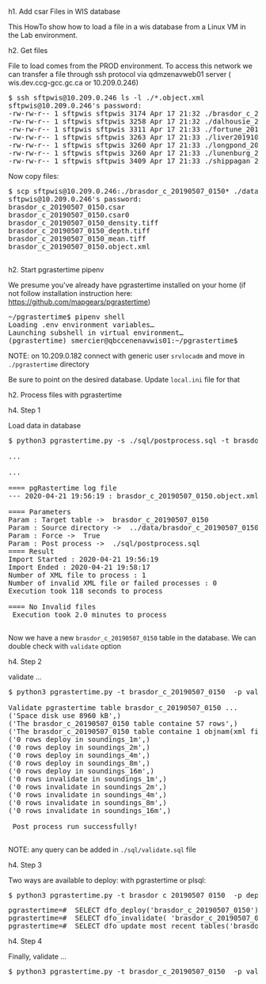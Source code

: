 h1. Add csar Files in WIS database

This HowTo show how to load a file in a wis database from a Linux VM in the Lab environment.

h2. Get files

File to load comes from the PROD environment.  To access this network we can transfer a file through ssh protocol via qdmzenavweb01 server  ( wis.dev.ccg-gcc.gc.ca or 10.209.0.246)

<pre>
$ ssh sftpwis@10.209.0.246 ls -l ./*.object.xml
sftpwis@10.209.0.246's password: 
-rw-rw-r-- 1 sftpwis sftpwis 3174 Apr 17 21:32 ./brasdor_c_20190507_0150.object.xml
-rw-rw-r-- 1 sftpwis sftpwis 3258 Apr 17 21:32 ./dalhousie_20190710_1m_0100.object.xml
-rw-rw-r-- 1 sftpwis sftpwis 3311 Apr 17 21:33 ./fortune_20190925_05m_0050.object.xml
-rw-rw-r-- 1 sftpwis sftpwis 3263 Apr 17 21:33 ./liver20191009_1-5x1-5_grid_0150.object.xml
-rw-rw-r-- 1 sftpwis sftpwis 3260 Apr 17 21:33 ./longpond_20190926_05m_0050.object.xml
-rw-rw-r-- 1 sftpwis sftpwis 3260 Apr 17 21:33 ./lunenburg_20191009_1-5m_0150.object.xml
-rw-rw-r-- 1 sftpwis sftpwis 3409 Apr 17 21:33 ./shippagan_20190409-0619_4x4_0400.object.xml
</pre>

Now copy files:

<pre>
$ scp sftpwis@10.209.0.246:./brasdor_c_20190507_0150* ./data
sftpwis@10.209.0.246's password: 
brasdor_c_20190507_0150.csar                                                                                                       100%  192KB   2.9MB/s   00:00    
brasdor_c_20190507_0150.csar0                                                                                                      100% 6992KB  29.4MB/s   00:00    
brasdor_c_20190507_0150_density.tiff                                                                                               100%  190KB  56.8MB/s   00:00    
brasdor_c_20190507_0150_depth.tiff                                                                                                 100% 1140KB   8.0MB/s   00:00    
brasdor_c_20190507_0150_mean.tiff                                                                                                  100% 1089KB  15.5MB/s   00:00    
brasdor_c_20190507_0150.object.xml                                                                                                 100% 3174     2.2MB/s   00:00    

</pre>

h2. Start pgrastertime pipenv

We presume you've already have pgrastertime installed on your home (if not follow installation instruction here: https://github.com/mapgears/pgrastertime)

<pre>
~/pgrastertime$ pipenv shell
Loading .env environment variables…
Launching subshell in virtual environment…
(pgrastertime) smercier@qbccenenavwis01:~/pgrastertime$
</pre> 


NOTE: on 10.209.0.182 connect with generic user `srvlocadm` and move in `./pgrastertime` directory

Be sure to point on the desired database.  Update `local.ini` file for that

h2. Process files with pgrastertime

h4. Step 1

Load data in database

<pre>
$ python3 pgrastertime.py -s ./sql/postprocess.sql -t brasdor_c_20190507_0150  -p xml -f  -r ../data/brasdor_c_20190507_0150.object.xml -m gdal_path=../gdal-2.4.0/

... 

...

==== pgRastertime log file
--- 2020-04-21 19:56:19 : brasdor_c_20190507_0150.object.xml (1 of 1)

==== Parameters
Param : Target table ->  brasdor_c_20190507_0150
Param : Source directory ->  ../data/brasdor_c_20190507_0150.object.xml
Param : Force ->  True
Param : Post process ->  ./sql/postprocess.sql
==== Result
Import Started : 2020-04-21 19:56:19
Import Ended : 2020-04-21 19:58:17
Number of XML file to process : 1
Number of invalid XML file or failed processes : 0
Execution took 118 seconds to process

==== No Invalid files
 Execution took 2.0 minutes to process

</pre>

Now we have a new `brasdor_c_20190507_0150` table in the database.  We can double check with `validate` option

h4. Step 2

validate ...

<pre>
$ python3 pgrastertime.py -t brasdor_c_20190507_0150  -p validate

Validate pgrastertime table brasdor_c_20190507_0150 ... 
('Space disk use 8960 kB',)
('The brasdor_c_20190507_0150 table containe 57 rows',)
('The brasdor_c_20190507_0150 table containe 1 objnam(xml files) in it.',)
('0 rows deploy in soundings_1m',)
('0 rows deploy in soundings_2m',)
('0 rows deploy in soundings_4m',)
('0 rows deploy in soundings_8m',)
('0 rows deploy in soundings_16m',)
('0 rows invalidate in soundings_1m',)
('0 rows invalidate in soundings_2m',)
('0 rows invalidate in soundings_4m',)
('0 rows invalidate in soundings_8m',)
('0 rows invalidate in soundings_16m',)

 Post process run successfully!

</pre>

NOTE: any query can be added in `./sql/validate.sql` file

h4. Step 3

Two ways are available to deploy:  with pgrastertime or plsql: 

<pre>
$ python3 pgrastertime.py -t brasdor_c_20190507_0150  -p deploy
</pre>

<pre>
pgrastertime=#  SELECT dfo_deploy('brasdor_c_20190507_0150');
pgrastertime=#  SELECT dfo_invalidate( 'brasdor_c_20190507_0150','TRUE' );
pgrastertime=#  SELECT dfo_update_most_recent_tables('brasdor_c_20190507_0150');
</pre>

h4. Step 4

Finally, validate ...

<pre>
$ python3 pgrastertime.py -t brasdor_c_20190507_0150  -p validate


</pre>



